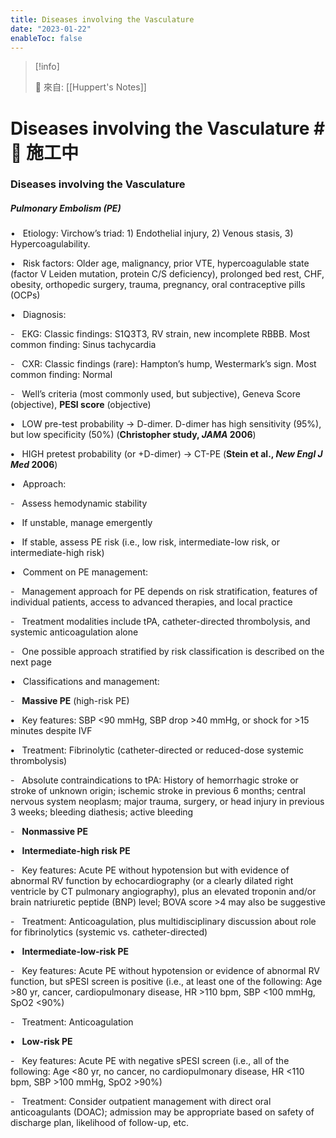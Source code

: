 ```yaml
---
title: Diseases involving the Vasculature
date: "2023-01-22"
enableToc: false
---
```


> [!info]
>
> 🌱 來自: [[Huppert's Notes]]

# Diseases involving the Vasculature #🚧 施工中

### Diseases involving the Vasculature

##### Pulmonary Embolism (PE)

•   Etiology: Virchow’s triad: 1) Endothelial injury, 2) Venous stasis, 3) Hypercoagulability.

•   Risk factors: Older age, malignancy, prior VTE, hypercoagulable state (factor V Leiden mutation, protein C/S deficiency), prolonged bed rest, CHF, obesity, orthopedic surgery, trauma, pregnancy, oral contraceptive pills (OCPs)

•   Diagnosis:

-   EKG: Classic findings: S1Q3T3, RV strain, new incomplete RBBB. Most common finding: Sinus tachycardia

-   CXR: Classic findings (rare): Hampton’s hump, Westermark’s sign. Most common finding: Normal

-   Well’s criteria (most commonly used, but subjective), Geneva Score (objective), **PESI score** (objective)

**•**   LOW pre-test probability → D-dimer. D-dimer has high sensitivity (95%), but low specificity (50%) (**Christopher study, *JAMA* 2006**)

**•**   HIGH pretest probability (or \+D-dimer) → CT-PE (**Stein et al., *New Engl J Med* 2006**)

•   Approach:

-   Assess hemodynamic stability

**•**   If unstable, manage emergently

**•**   If stable, assess PE risk (i.e., low risk, intermediate-low risk, or intermediate-high risk)

•   Comment on PE management:

-   Management approach for PE depends on risk stratification, features of individual patients, access to advanced therapies, and local practice

-   Treatment modalities include tPA, catheter-directed thrombolysis, and systemic anticoagulation alone

-   One possible approach stratified by risk classification is described on the next page

•   Classifications and management:

-   **Massive PE** (high-risk PE)

**•**   Key features: SBP <90 mmHg, SBP drop >40 mmHg, or shock for >15 minutes despite IVF

**•**   Treatment: Fibrinolytic (catheter-directed or reduced-dose systemic thrombolysis)

-   Absolute contraindications to tPA: History of hemorrhagic stroke or stroke of unknown origin; ischemic stroke in previous 6 months; central nervous system neoplasm; major trauma, surgery, or head injury in previous 3 weeks; bleeding diathesis; active bleeding

-   **Nonmassive PE**

**•**   **Intermediate-high risk PE**

-   Key features: Acute PE without hypotension but with evidence of abnormal RV function by echocardiography (or a clearly dilated right ventricle by CT pulmonary angiography), plus an elevated troponin and/or brain natriuretic peptide (BNP) level; BOVA score >4 may also be suggestive

-   Treatment: Anticoagulation, plus multidisciplinary discussion about role for fibrinolytics (systemic vs. catheter-directed)

**•**   **Intermediate-low-risk PE**

-   Key features: Acute PE without hypotension or evidence of abnormal RV function, but sPESI screen is positive (i.e., at least one of the following: Age >80 yr, cancer, cardiopulmonary disease, HR >110 bpm, SBP <100 mmHg, SpO2 <90%)

-   Treatment: Anticoagulation

**•**   **Low-risk PE**

-   Key features: Acute PE with negative sPESI screen (i.e., all of the following: Age <80 yr, no cancer, no cardiopulmonary disease, HR <110 bpm, SBP >100 mmHg, SpO2 >90%)

-   Treatment: Consider outpatient management with direct oral anticoagulants (DOAC); admission may be appropriate based on safety of discharge plan, likelihood of follow-up, etc.

